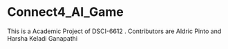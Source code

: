 # Connect4_AI_Game
This is a Academic Project of DSCI-6612 . Contributors are Aldric Pinto and Harsha Keladi Ganapathi
